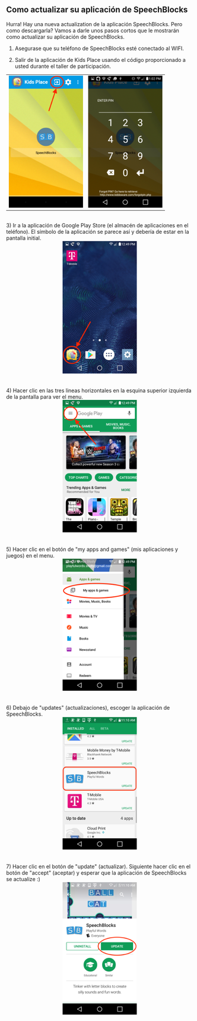 ## Como actualizar su aplicación de SpeechBlocks

Hurra! Hay una nueva actualization de la aplicación SpeechBlocks. Pero como descargarla? Vamos a darle unos pasos cortos que le mostrarán como actualizar su aplicación de SpeechBlocks.

1) Asegurase que su teléfono de SpeechBlocks esté conectado al WIFI.

2) Salir de la aplicación de Kids Place usando el código proporcionado a usted durante el taller de participación. 

<table style="border: 0px;">
	<tr>
		<td>
			<center><img src="/images/play-store-update/kids-place.png" width="200"></center>
		</td>
		<td>
			<center><img src="/images/play-store-update/exit-kids-place.png" width="200"></center>
		</td>
	</tr>
</table>
<br>
3) Ir a la aplicación de Google Play Store (el almacén de aplicaciones en el teléfono). El símbolo de la aplicación se parece así y debería de estar en la pantalla initial. 

<center><img src="/images/play-store-update/home-screen.png" width="200"></center>
<br><br>
4) Hacer clic en las tres lineas horizontales en la esquina superior izquierda de la pantalla para ver el menu.

<center><img src="/images/play-store-update/play-store.png" width="200"></center>
<br><br>
5) Hacer clic en el botón de "my apps and games" (mis aplicaciones y juegos) en el menu.

<center><img src="/images/play-store-update/play-store-sidebar.png" width="200"></center>
<br><br>
6) Debajo de "updates" (actualizaciones), escoger la aplicación de SpeechBlocks.

<center><img src="/images/play-store-update/play-store-updates.png" width="200"></center>
<br><br>
7) Hacer clic en el botón de "update" (actualizar). Siguiente hacer clic en el botón de "accept" (aceptar) y esperar que la aplicación de SpeechBlocks se actualize :)

<center><img src="/images/play-store-update/speechblocks-update.png" width="200"></center>
<br><br>